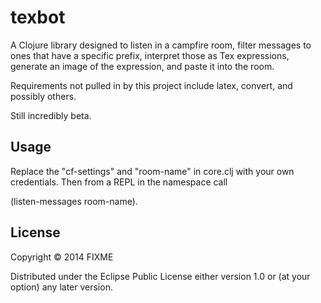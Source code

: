 # texbot

A Clojure library designed to listen in a campfire room, filter messages to ones that have a specific prefix, interpret those as Tex expressions, generate an image of the expression, and paste it into the room.

Requirements not pulled in by this project include latex, convert, and possibly others.

Still incredibly beta.

## Usage

Replace the "cf-settings" and "room-name" in core.clj with your own credentials.  Then from a REPL in the namespace call

(listen-messages room-name).

## License

Copyright © 2014 FIXME

Distributed under the Eclipse Public License either version 1.0 or (at
your option) any later version.
